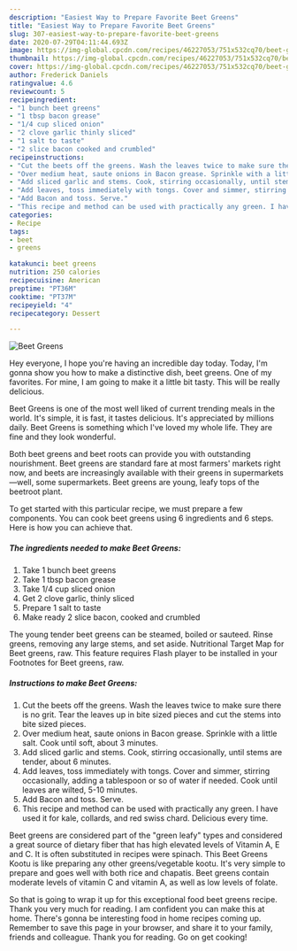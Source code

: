 ```yaml
---
description: "Easiest Way to Prepare Favorite Beet Greens"
title: "Easiest Way to Prepare Favorite Beet Greens"
slug: 307-easiest-way-to-prepare-favorite-beet-greens
date: 2020-07-29T04:11:44.693Z
image: https://img-global.cpcdn.com/recipes/46227053/751x532cq70/beet-greens-recipe-main-photo.jpg
thumbnail: https://img-global.cpcdn.com/recipes/46227053/751x532cq70/beet-greens-recipe-main-photo.jpg
cover: https://img-global.cpcdn.com/recipes/46227053/751x532cq70/beet-greens-recipe-main-photo.jpg
author: Frederick Daniels
ratingvalue: 4.6
reviewcount: 5
recipeingredient:
- "1 bunch beet greens"
- "1 tbsp bacon grease"
- "1/4 cup sliced onion"
- "2 clove garlic thinly sliced"
- "1 salt to taste"
- "2 slice bacon cooked and crumbled"
recipeinstructions:
- "Cut the beets off the greens. Wash the leaves twice to make sure there is no grit. Tear the leaves up in bite sized pieces and cut the stems into bite sized pieces."
- "Over medium heat, saute onions in Bacon grease. Sprinkle with a little salt. Cook until soft, about 3 minutes."
- "Add sliced garlic and stems. Cook, stirring occasionally, until stems are tender, about 6 minutes."
- "Add leaves, toss immediately with tongs. Cover and simmer, stirring occasionally, adding a tablespoon or so of water if needed. Cook until leaves are wilted, 5-10 minutes."
- "Add Bacon and toss. Serve."
- "This recipe and method can be used with practically any green. I have used it for kale, collards, and red swiss chard. Delicious every time."
categories:
- Recipe
tags:
- beet
- greens

katakunci: beet greens 
nutrition: 250 calories
recipecuisine: American
preptime: "PT36M"
cooktime: "PT37M"
recipeyield: "4"
recipecategory: Dessert

---
```



![Beet Greens](https://img-global.cpcdn.com/recipes/46227053/751x532cq70/beet-greens-recipe-main-photo.jpg)

Hey everyone, I hope you're having an incredible day today. Today, I'm gonna show you how to make a distinctive dish, beet greens. One of my favorites. For mine, I am going to make it a little bit tasty. This will be really delicious.

Beet Greens is one of the most well liked of current trending meals in the world. It's simple, it is fast, it tastes delicious. It's appreciated by millions daily. Beet Greens is something which I've loved my whole life. They are fine and they look wonderful.

Both beet greens and beet roots can provide you with outstanding nourishment. Beet greens are standard fare at most farmers&#39; markets right now, and beets are increasingly available with their greens in supermarkets—well, some supermarkets. Beet greens are young, leafy tops of the beetroot plant.


To get started with this particular recipe, we must prepare a few components. You can cook beet greens using 6 ingredients and 6 steps. Here is how you can achieve that.

<!--inarticleads1-->

##### The ingredients needed to make Beet Greens:

1. Take 1 bunch beet greens
1. Take 1 tbsp bacon grease
1. Take 1/4 cup sliced onion
1. Get 2 clove garlic, thinly sliced
1. Prepare 1 salt to taste
1. Make ready 2 slice bacon, cooked and crumbled


The young tender beet greens can be steamed, boiled or sauteed. Rinse greens, removing any large stems, and set aside. Nutritional Target Map for Beet greens, raw. This feature requires Flash player to be installed in your Footnotes for Beet greens, raw. 

<!--inarticleads2-->

##### Instructions to make Beet Greens:

1. Cut the beets off the greens. Wash the leaves twice to make sure there is no grit. Tear the leaves up in bite sized pieces and cut the stems into bite sized pieces.
1. Over medium heat, saute onions in Bacon grease. Sprinkle with a little salt. Cook until soft, about 3 minutes.
1. Add sliced garlic and stems. Cook, stirring occasionally, until stems are tender, about 6 minutes.
1. Add leaves, toss immediately with tongs. Cover and simmer, stirring occasionally, adding a tablespoon or so of water if needed. Cook until leaves are wilted, 5-10 minutes.
1. Add Bacon and toss. Serve.
1. This recipe and method can be used with practically any green. I have used it for kale, collards, and red swiss chard. Delicious every time.


Beet greens are considered part of the &#34;green leafy&#34; types and considered a great source of dietary fiber that has high elevated levels of Vitamin A, E and C. It is often substituted in recipes were spinach. This Beet Greens Kootu is like preparing any other greens/vegetable kootu. It&#39;s very simple to prepare and goes well with both rice and chapatis. Beet greens contain moderate levels of vitamin C and vitamin A, as well as low levels of folate. 

So that is going to wrap it up for this exceptional food beet greens recipe. Thank you very much for reading. I am confident you can make this at home. There's gonna be interesting food in home recipes coming up. Remember to save this page in your browser, and share it to your family, friends and colleague. Thank you for reading. Go on get cooking!
